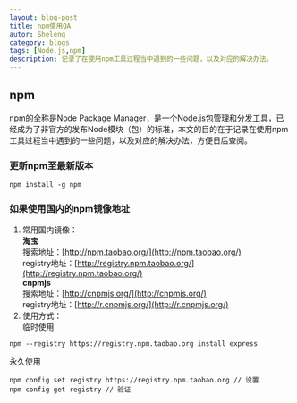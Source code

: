 ```yaml
---
layout: blog-post
title: npm使用QA
autor: Sheleng
category: blogs
tags: [Node.js,npm]
description: 记录了在使用npm工具过程当中遇到的一些问题，以及对应的解决办法。
---
```

## npm
npm的全称是Node Package Manager，是一个Node.js包管理和分发工具，已经成为了非官方的发布Node模块（包）的标准，本文的目的在于记录在使用npm工具过程当中遇到的一些问题，以及对应的解决办法，方便日后查阅。

### 更新npm至最新版本 
```
npm install -g npm
``` 

### 如果使用国内的npm镜像地址
1. 常用国内镜像：  
**淘宝**    
搜索地址：[http://npm.taobao.org/](http://npm.taobao.org/)  
registry地址：[http://registry.npm.taobao.org/](http://registry.npm.taobao.org/)   
**cnpmjs**   
搜索地址：[http://cnpmjs.org/](http://cnpmjs.org/)   
registry地址：[http://r.cnpmjs.org/](http://r.cnpmjs.org/)   
2. 使用方式：   
临时使用  
```
npm --registry https://registry.npm.taobao.org install express
```
永久使用   
```
npm config set registry https://registry.npm.taobao.org // 设置
npm config get registry // 验证 
```